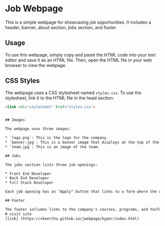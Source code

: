 # Job Webpage

This is a simple webpage for showcasing job opportunities. It includes a header, banner, about section, jobs section, and footer.

## Usage

To use this webpage, simply copy and paste the HTML code into your text editor and save it as an HTML file. Then, open the HTML file in your web browser to view the webpage.

## CSS Styles

The webpage uses a CSS stylesheet named `styles.css`. To use the stylesheet, link it to the HTML file in the head section:

```html
<link rel="stylesheet" href="styles.css">


## Images

The webpage uses three images:

* `logo.png`: This is the logo for the company.
* `banner.jpg`: This is a banner image that displays at the top of the webpage.
* `team.jpg`: This is an image of the team.

## Jobs

The jobs section lists three job openings:

* Front End Developer
* Back End Developer
* Full Stack Developer

Each job opening has an "Apply" button that links to a form where the user can apply for the job.

## Footer

The footer includes links to the company's courses, programs, and YouTube channel. It also includes a copyright notice.
# visit site
[link] (https://vkeerthu.github.io/jwebpage/hyper/index.html)
